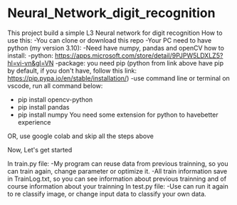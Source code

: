 # Neural_Network_digit_recognition
This project build a simple L3 Neural network for digit recognition
How to use this:
-You can clone or download this repo
-Your PC need to have python (my version 3.10):
-Need have numpy, pandas and openCV
how to install:
-python: https://apps.microsoft.com/store/detail/9PJPW5LDXLZ5?hl=vi-vn&gl=VN
-package: you need pip (python from link above have pip by default, if you don't have, follow this link: https://pip.pypa.io/en/stable/installation/)
-use command line or terminal on vscode, run all command below:
+ pip install opencv-python
+ pip install pandas
+ pip install numpy
You need some extension for python to havebetter experience

OR,
use google colab and skip all the steps above

Now, Let's get started

In train.py file:
-My program can reuse data from previous trainning, so you can train again, change parameter or optimize it.
-All train information save in TrainLog.txt, so you can see information about previous trainning and of course information about your trainning
In test.py file:
-Use can run it again to re classify image, or change input data to classify your own data.












